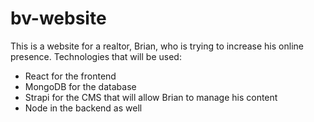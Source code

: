 # bv-website

This is a website for a realtor, Brian, who is trying to increase his online presence. Technologies that will be used:

- React for the frontend
- MongoDB for the database
- Strapi for the CMS that will allow Brian to manage his content
- Node in the backend as well
